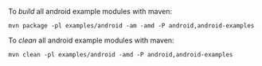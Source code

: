 To *build* all android example modules with maven:

```
mvn package -pl examples/android -am -amd -P android,android-examples
```

To *clean* all android example modules with maven:

```
mvn clean -pl examples/android -amd -P android,android-examples
```
